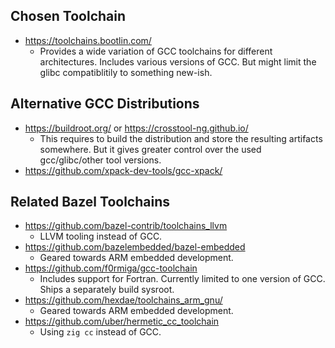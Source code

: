 ## Chosen Toolchain

- https://toolchains.bootlin.com/
    - Provides a wide variation of GCC toolchains
    for different architectures. Includes various
    versions of GCC. But might limit the glibc
    compatiblitily to something new-ish.

## Alternative GCC Distributions

- https://buildroot.org/ or https://crosstool-ng.github.io/
    - This requires to build the distribution and store
    the resulting artifacts somewhere. But it gives greater
    control over the used gcc/glibc/other tool versions.
- https://github.com/xpack-dev-tools/gcc-xpack/

## Related Bazel Toolchains

- https://github.com/bazel-contrib/toolchains_llvm
    - LLVM tooling instead of GCC.
- https://github.com/bazelembedded/bazel-embedded
    - Geared towards ARM embedded development.
- https://github.com/f0rmiga/gcc-toolchain
    - Includes support for Fortran. Currently limited to one
    version of GCC. Ships a separately build sysroot.
- https://github.com/hexdae/toolchains_arm_gnu/
    - Geared towards ARM embedded development.
- https://github.com/uber/hermetic_cc_toolchain
    - Using `zig cc` instead of GCC.
